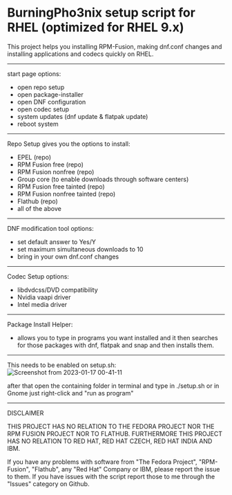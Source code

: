 # BurningPho3nix setup script for RHEL (optimized for RHEL 9.x)

This project helps you installing RPM-Fusion, making dnf.conf changes and installing applications and codecs quickly on RHEL.

______________________________________________________

start page options:
- open repo setup
- open package-installer
- open DNF configuration
- open codec setup
- system updates (dnf update & flatpak update)
- reboot system
______________________________________________________

Repo Setup gives you the options to install:
- EPEL (repo)
- RPM Fusion free (repo)
- RPM Fusion nonfree (repo)
- Group core (to enable downloads through software centers)
- RPM Fusion free tainted (repo)
- RPM Fusion nonfree tainted (repo)
- Flathub (repo)
- all of the above

______________________________________________________

DNF modification tool options:
- set default answer to Yes/Y
- set maximum simultaneous downloads to 10
- bring in your own dnf.conf changes
______________________________________________________

Codec Setup options:
- libdvdcss/DVD compatibility
- Nvidia vaapi driver
- Intel media driver

_______________________________________________________

Package Install Helper:
- allows you to type in programs you want installed
and it then searches for those packages with dnf, flatpak and snap
and then installs them.
______________________________________________________

This needs to be enabled on setup.sh:
![Screenshot from 2023-01-17 00-41-11](https://user-images.githubusercontent.com/95959450/212780926-f5806457-5b99-4c5c-9b70-ef21296ea32e.png)

after that open the containing folder in terminal and type in ./setup.sh or in Gnome just right-click and "run as program"

_______________________________________________________
DISCLAIMER

THIS PROJECT HAS NO RELATION TO THE FEDORA PROJECT NOR THE RPM FUSION PROJECT NOR TO FLATHUB.
FURTHERMORE THIS PROJECT HAS NO RELATION TO RED HAT, RED HAT CZECH, RED HAT INDIA AND IBM.

If you have any problems with software from "The Fedora Project", "RPM-Fusion", "Flathub", any "Red Hat" Company or IBM,
please report the issue to them.
If you have issues with the script report those to me through the "Issues" category on Github.
